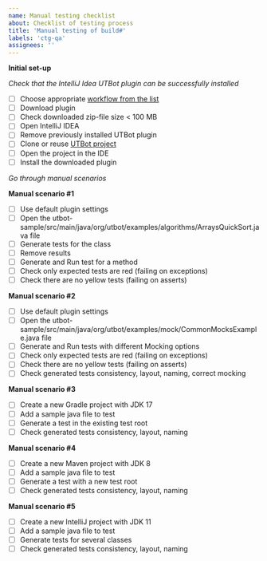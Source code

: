 ```yaml
---
name: Manual testing checklist
about: Checklist of testing process
title: 'Manual testing of build#'
labels: 'ctg-qa'
assignees: ''
---
```


**Initial set-up**

*Check that the IntelliJ Idea UTBot plugin can be successfully installed*

- [ ] Choose appropriate [workflow from the list](https://github.com/UnitTestBot/UTBotJava/actions/workflows/build-and-run-tests.yml?query=branch%3Amain) 
- [ ] Download plugin
- [ ] Check downloaded zip-file size < 100 MB
- [ ] Open IntelliJ IDEA
- [ ] Remove previously installed UTBot plugin
- [ ] Clone or reuse [UTBot project](https://github.com/UnitTestBot/UTBotJava.git)
- [ ] Open the project in the IDE
- [ ] Install the downloaded plugin

*Go through manual scenarios*

**Manual scenario #1**

- [ ] Use default plugin settings
- [ ] Open the utbot-sample/src/main/java/org/utbot/examples/algorithms/ArraysQuickSort.java file
- [ ] Generate tests for the class
- [ ] Remove results
- [ ] Generate and Run test for a method
- [ ] Check only expected tests are red (failing on exceptions)
- [ ] Check there are no yellow tests (failing on asserts)
 
**Manual scenario #2**

- [ ] Use default plugin settings
- [ ] Open the utbot-sample/src/main/java/org/utbot/examples/mock/CommonMocksExample.java file
- [ ] Generate and Run tests with different Mocking options
- [ ] Check only expected tests are red (failing on exceptions)
- [ ] Check there are no yellow tests (failing on asserts)
- [ ] Check generated tests consistency, layout, naming, correct mocking
 
**Manual scenario #3**

- [ ] Create a new Gradle project with JDK 17
- [ ] Add a sample java file to test
- [ ] Generate a test in the existing test root
- [ ] Check generated tests consistency, layout, naming
 
**Manual scenario #4**

- [ ] Create a new Maven project with JDK 8
- [ ] Add a sample java file to test
- [ ] Generate a test with a new test root
- [ ] Check generated tests consistency, layout, naming

**Manual scenario #5**

- [ ] Create a new IntelliJ project with JDK 11
- [ ] Add a sample java file to test
- [ ] Generate tests for several classes
- [ ] Check generated tests consistency, layout, naming
